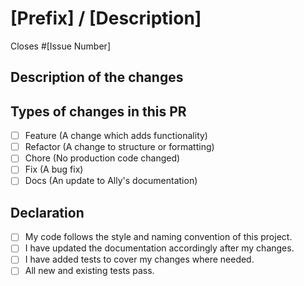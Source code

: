 
<!-- Note: Please don't create a Pull Request without there being an issue already created. -->

<!-- Please title this PR using the naming convention described in the contributing document -->
<!-- See: https://github.com/nikkipantony/ally-starter-kit/blob/master/CONTRIBUTING.md -->
<!-- Examples: 
Feature / Add new dialog component
Refactor / Change directory order in src
Chore / Update Yarn script commands
Fix / Images not loading bug
Docs / Remove typo in readme -->

# [Prefix] / [Description]
<!-- Please enter PR title as described above.. -->

Closes #[Issue Number]
<!-- Please enter the number of the issue this PR is resolving above. -->

## Description of the changes
<!-- Please provide a short description of the changes proposed here to help make it easier for others to review your pull request. -->

## Types of changes in this PR
<!--- Please indicate what types of changes your code introduces by put an `x` in all the boxes that apply. -->
- [ ] Feature (A change which adds functionality)
- [ ] Refactor (A change to structure or formatting)
- [ ] Chore (No production code changed)
- [ ] Fix (A bug fix)
- [ ] Docs (An update to Ally's documentation)

## Declaration
<!-- Please put an `x` in the boxes below that are applicable to your changes to indicate you have followed the contributing guidelines. -->
- [ ] My code follows the style and naming convention of this project.
- [ ] I have updated the documentation accordingly after my changes.
- [ ] I have added tests to cover my changes where needed.
- [ ] All new and existing tests pass.

<!-- Thank you so much again for your contribution and we will try to review your code as soon as possible! -->
